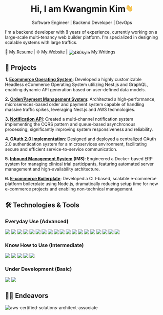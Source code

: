 <p align='center'>
<h1 align='center'>Hi, I am Kwangmin Kim<img src="https://raw.githubusercontent.com/ABSphreak/ABSphreak/master/gifs/Hi.gif" height="25px"></h2>
<p align='center'>Software Engineer  | Backend Developer  | DevOps </h4>
</p>

I'm a backend developer with 8 years of experience, currently working on a large-scale multi-tenancy web builder platform. I'm specialized in designing scalable systems with large traffics.

📄 [My Resume](https://thegrid-labs.com/resume) | 🌐 [My Website](https://thegrid-labs.com) | <img align="center" src="https://raw.githubusercontent.com/rahuldkjain/github-profile-readme-generator/master/src/images/icons/Social/medium.svg" alt="480kyle" height="20px" width="30px" /> [My Writings](https://medium.com/@kyle.kim0305)

## 🚀 Projects
**1. [Ecommerce Operating System](https://github.com/kmin344/shopOS)**: Developed a highly customizable Headless eCommerce Operating System utilizing Nest.js and GraphQL, enabling dynamic API generation based on user-defined data models.

**2. [Order/Payment Management System](https://github.com/kmin344/OPMS)**: Architected a high-performance, microservices-based order and payment system capable of handling massive traffic spikes, leveraging Nest.js and AWS technologies.

**3. [Notification API](https://github.com/kmin344/Notification-API)**: Created a multi-channel notification system implementing the CQRS pattern and queue-based asynchronous processing, significantly improving system responsiveness and reliability.

**4. [OAuth 2.0 Implementation](https://github.com/kmin344/OAuth-2.0-Implementation)**: Designed and deployed a centralized OAuth 2.0 authentication system for a microservices environment, facilitating secure and efficient service-to-service communication.

**5. [Inbound Management System](https://github.com/kmin344/IMS) (IMS)**: Engineered a Docker-based ERP system for managing clinical trial participants, featuring automated server management and high-availability architecture.

**6. [E-commerce Boilerplate](https://github.com/kmin344/ECB)**: Developed a CLI-based, scalable e-commerce platform boilerplate using Node.js, dramatically reducing setup time for new e-commerce projects and enabling non-technical management.
  
## 🛠️ Technologies & Tools

### Everyday Use (Advanced)
<p>
<!-- GitHub Actions  -->
<img src='https://img.shields.io/badge/github%20actions-%232671E5.svg?style=for-the-badge&amp;logo=githubactions&amp;logoColor=white' />
<!-- MongoDB  -->
<img src='https://img.shields.io/badge/MongoDB-%234ea94b.svg?style=for-the-badge&amp;logo=mongodb&amp;logoColor=white' />
<!-- MySQL  -->
<img src='https://img.shields.io/badge/mysql-%2300000f.svg?style=for-the-badge&amp;logo=mysql&amp;logoColor=white' />
<!-- NestJS  -->
<img src='https://img.shields.io/badge/nestjs-%23E0234E.svg?style=for-the-badge&amp;logo=nestjs&amp;logoColor=white' />
<!-- NodeJS  -->
<img src='https://img.shields.io/badge/node.js-6DA55F?style=for-the-badge&amp;logo=node.js&amp;logoColor=white' />
<!-- Yarn  -->
<img src='https://img.shields.io/badge/yarn-%232C8EBB.svg?style=for-the-badge&amp;logo=yarn&amp;logoColor=white' />
<!-- AWS  -->
<img src='https://img.shields.io/badge/AWS-%23FF9900.svg?style=for-the-badge&amp;logo=amazon-aws&amp;logoColor=white' />
<!-- JavaScript  -->
<img src='https://img.shields.io/badge/javascript-%23323330.svg?style=for-the-badge&amp;logo=javascript&amp;logoColor=%23F7DF1E' />
<!-- PHP  -->
<img src='https://img.shields.io/badge/php-%23777BB4.svg?style=for-the-badge&amp;logo=php&amp;logoColor=white' />
<!-- TypeScript  -->
<img src='https://img.shields.io/badge/typescript-%23007ACC.svg?style=for-the-badge&amp;logo=typescript&amp;logoColor=white' />
<!-- Linux  -->
<img src='https://img.shields.io/badge/Linux-FCC624?style=for-the-badge&amp;logo=linux&amp;logoColor=black' />
<!-- Docker  -->
<img src='https://img.shields.io/badge/docker-%230db7ed.svg?style=for-the-badge&amp;logo=docker&amp;logoColor=white' />
<!-- Kubernetes  -->
<img src='https://img.shields.io/badge/kubernetes-%23326ce5.svg?style=for-the-badge&amp;logo=kubernetes&amp;logoColor=white' />
<!-- Git  -->
<img src='https://img.shields.io/badge/git-%23F05033.svg?style=for-the-badge&amp;logo=git&amp;logoColor=white' />
<!-- Bitbucket  -->
<img src='https://img.shields.io/badge/bitbucket-%230047B3.svg?style=for-the-badge&amp;logo=bitbucket&amp;logoColor=white' />
<!-- Datadog  -->
<img src='https://img.shields.io/badge/datadog-%23632CA6.svg?style=for-the-badge&amp;logo=datadog&amp;logoColor=white' />
<!-- JWT  -->
<img src='https://img.shields.io/badge/JWT-black?style=for-the-badge&amp;logo=JSON%20web%20tokens' />
<!-- Yarn  -->
<img src='https://img.shields.io/badge/yarn-%232C8EBB.svg?style=for-the-badge&amp;logo=yarn&amp;logoColor=whit
<!-- ESLint  -->
<img src='https://img.shields.io/badge/ESLint-4B3263?style=for-the-badge&amp;logo=eslint&amp;logoColor=white' />
<!-- Jest  -->
<img src='https://img.shields.io/badge/-jest-%23C21325?style=for-the-badge&amp;logo=jest&amp;logoColor=white' />

</p>

### Know How to Use (Intermediate)

<p>
<!-- RabbitMQ  -->
<img src='https://img.shields.io/badge/rabbitmq-FF6600?style=for-the-badge&amp;logo=rabbitmq&amp;logoColor=white' />
<!-- Oracle  -->
<img src='https://img.shields.io/badge/Oracle-F80000?style=for-the-badge&amp;logo=oracle&amp;logoColor=white' />
<!-- GraphQL  -->
<img src='https://img.shields.io/badge/-GraphQL-E10098?style=for-the-badge&amp;logo=graphql&amp;logoColor=white' />
<!-- Grafana  -->
<img src='https://img.shields.io/badge/grafana-%23F46800.svg?style=for-the-badge&amp;logo=grafana&amp;logoColor=white' />
<!-- Prometheus  -->
<img src='https://img.shields.io/badge/Prometheus-E6522C?style=for-the-badge&amp;logo=Prometheus&amp;logoColor=white' />

</p>

### Under Development (Basic)
<p>
<!-- Flutter  -->
<img src='https://img.shields.io/badge/Flutter-%2302569B.svg?style=for-the-badge&amp;logo=Flutter&amp;logoColor=white' />
<!-- Terraform  -->
<img src='https://img.shields.io/badge/terraform-%235835CC.svg?style=for-the-badge&amp;logo=terraform&amp;logoColor=white' />

</p>

## 🏋️‍♂️ Endeavors
![aws-certified-solutions-architect-associate](https://github.com/user-attachments/assets/c10cae8a-5609-47b4-8828-2134744b5e45)
